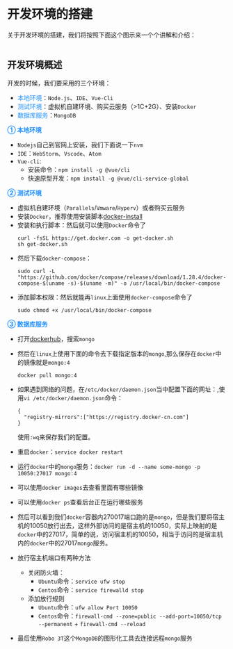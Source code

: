 # 开发环境的搭建

关于开发环境的搭建，我们将按照下面这个图示来一个个讲解和介绍：

<img :src="$withBase('/devtools-environment.png')" alt="">

## 开发环境概述
开发的时候，我们要采用的三个环境：
+ <font color=#1E90FF>本地环境</font>：`Node.js`、`IDE`、`Vue-Cli`
+ <font color=#1E90FF>测试环境</font>：虚拟机自建环境、购买云服务（>1C+2G）、安装`Docker`
+ <font color=#1E90FF>数据库服务</font>：`MongoDB`

<font color=#1E90FF>**① 本地环境**</font>

+ `Nodejs`自己到官网上安装，我们下面说一下`nvm`
+ `IDE`：`WebStorm`、`Vscode`、`Atom`
+ `Vue-cli`:
  + 安装命令：`npm install -g @vue/cli`
  + 快速原型开发：`npm install -g @vue/cli-service-global`

<font color=#1E90FF>**② 测试环境**</font>

+ 虚拟机自建环境（`Parallels`/`Vmware`/`Hyperv`）或者购买云服务
+ 安装`Docker`，推荐使用安装脚本[docker-install](https://github.com/docker/docker-install)
+ 安装和执行脚本：然后就可以使用`Docker`命令了
  ```shell
  curl -fsSL https://get.docker.com -o get-docker.sh
  sh get-docker.sh
  ```
+ 然后下载`docker-compose`：
  ```shell
  sudo curl -L "https://github.com/docker/compose/releases/download/1.28.4/docker-compose-$(uname -s)-$(uname -m)" -o /usr/local/bin/docker-compose
  ```
+ 添加脚本权限：然后就能再`linux`上面使用`docker-compose`命令了
  ```shell
  sudo chmod +x /usr/local/bin/docker-compose
  ```
  
<font color=#1E90FF>**③ 数据库服务**</font>

+ 打开[dockerhub](https://hub.docker.com)，搜索`mongo`
+ 然后在`linux`上使用下面的命令去下载指定版本的`mongo`,那么保存在`docker`中的镜像就是`mongo:4`
  ```shell
  docker pull mongo:4
  ```
+ 如果遇到网络的问题，在`/etc/docker/daemon.json`当中配置下面的网址：,使用`vi /etc/docker/daemon.json`命令：
  ```shell
  {
    "registry-mirrors":["https://registry.docker-cn.com"]
  }
  ```
  使用`:wq`来保存我们的配置。
+ 重启`docker`：`service docker restart`
+ 运行`docker`中的`mongo`服务：`docker run -d --name some-mongo -p 10050:27017 mongo:4`
+ 可以使用`docker images`去查看里面有哪些镜像
+ 可以使用`docker ps`查看后台正在运行哪些服务
+ 然后可以看到我们`docker`容器内270017端口跑的是`mongo`，但是我们要将宿主机的10050放行出去，这样外部访问的是宿主机的10050，实际上映射的是`docker`中的27017，简单的说，访问宿主机的10050，相当于访问的是宿主机内的`docker`中的27017`mongo`服务。
+ 放行宿主机端口有两种方法
  + 关闭防火墙：
    + `Ubuntu`命令：`service ufw stop`
    + `Centos`命令：`service firewalld stop`
  + 添加放行规则
    + `Ubuntu`命令：`ufw allow Port 10050`
    + `Centos`命令：`firewall-cmd --zone=public --add-port=10050/tcp --permanent` + `firewall-cmd --reload`
  
+ 最后使用`Robo 3T`这个`MongoDB`的图形化工具去连接远程`mongo`服务
